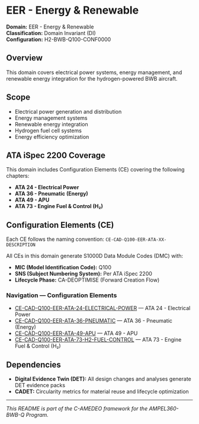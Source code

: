 # EER - Energy & Renewable

**Domain:** EER - Energy & Renewable  
**Classification:** Domain Invariant (DI)  
**Configuration:** H2-BWB-Q100-CONF0000  

## Overview

This domain covers electrical power systems, energy management, and renewable energy integration for the hydrogen-powered BWB aircraft.

## Scope

- Electrical power generation and distribution
- Energy management systems
- Renewable energy integration
- Hydrogen fuel cell systems
- Energy efficiency optimization

## ATA iSpec 2200 Coverage

This domain includes Configuration Elements (CE) covering the following chapters:

- **ATA 24 - Electrical Power**
- **ATA 36 - Pneumatic (Energy)**
- **ATA 49 - APU**
- **ATA 73 - Engine Fuel & Control (H₂)**

## Configuration Elements (CE)

Each CE follows the naming convention: `CE-CAD-Q100-EER-ATA-XX-DESCRIPTION`

All CEs in this domain generate S1000D Data Module Codes (DMC) with:
- **MIC (Model Identification Code):** Q100
- **SNS (Subject Numbering System):** Per ATA iSpec 2200
- **Lifecycle Phase:** CA-DEOPTIMISE (Forward Creation Flow)

### Navigation — Configuration Elements

* [CE-CAD-Q100-EER-ATA-24-ELECTRICAL-POWER](https://github.com/Robbbo-T/Robbbo-T/tree/main/C-AMEDEO-FRAMEWORK/CA-DEOPTIMISE/CAD-DESIGN/H2-BWB-Q100-CONF0000/EER-ENERGY_AND_RENEWABLE/CE-CAD-Q100-EER-ATA-24-ELECTRICAL-POWER) — ATA 24 - Electrical Power
* [CE-CAD-Q100-EER-ATA-36-PNEUMATIC](https://github.com/Robbbo-T/Robbbo-T/tree/main/C-AMEDEO-FRAMEWORK/CA-DEOPTIMISE/CAD-DESIGN/H2-BWB-Q100-CONF0000/EER-ENERGY_AND_RENEWABLE/CE-CAD-Q100-EER-ATA-36-PNEUMATIC) — ATA 36 - Pneumatic (Energy)
* [CE-CAD-Q100-EER-ATA-49-APU](https://github.com/Robbbo-T/Robbbo-T/tree/main/C-AMEDEO-FRAMEWORK/CA-DEOPTIMISE/CAD-DESIGN/H2-BWB-Q100-CONF0000/EER-ENERGY_AND_RENEWABLE/CE-CAD-Q100-EER-ATA-49-APU) — ATA 49 - APU
* [CE-CAD-Q100-EER-ATA-73-H2-FUEL-CONTROL](https://github.com/Robbbo-T/Robbbo-T/tree/main/C-AMEDEO-FRAMEWORK/CA-DEOPTIMISE/CAD-DESIGN/H2-BWB-Q100-CONF0000/EER-ENERGY_AND_RENEWABLE/CE-CAD-Q100-EER-ATA-73-H2-FUEL-CONTROL) — ATA 73 - Engine Fuel & Control (H₂)


## Dependencies

- **Digital Evidence Twin (DET):** All design changes and analyses generate DET evidence packs
- **CADET:** Circularity metrics for material reuse and lifecycle optimization

---

*This README is part of the C-AMEDEO framework for the AMPEL360-BWB-Q Program.*